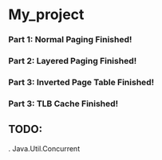 # My_project

### Part 1: Normal Paging Finished!
### Part 2: Layered Paging Finished!
### Part 3: Inverted Page Table Finished!
### Part 3: TLB Cache Finished!

## TODO:

. Java.Util.Concurrent

